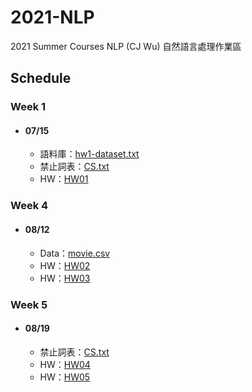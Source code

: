 # 2021-NLP
 2021 Summer Courses NLP (CJ Wu)
 自然語言處理作業區
 
## Schedule      
    
 ### Week 1          
 * #### 07/15        
   * 語料庫：[hw1-dataset.txt](https://raw.githubusercontent.com/cjwu/cjwu.github.io/master/courses/nlp/hw1-dataset.txt)       
   * 禁止詞表：[CS.txt](https://github.com/nowgkitso/2021-NLP-Course/blob/main/CS.txt)                 
   * HW：[HW01](https://github.com/nowgkitso/2021-NLP-Course/blob/main/HW01/NLP_HW01.ipynb) 

 ### Week 4
 * #### 08/12       
   * Data：[movie.csv](https://github.com/nowgkitso/2021-NLP-Course/blob/main/HW03/movie.csv)
   * HW：[HW02](https://github.com/nowgkitso/2021-NLP-Course/blob/main/HW02/NLP_HW02.ipynb)
   * HW：[HW03](https://github.com/nowgkitso/2021-NLP-Course/blob/main/HW03/HW03.ipynb)
 ### Week 5
 * #### 08/19       
   * 禁止詞表：[CS.txt](https://github.com/nowgkitso/2021-NLP-Course/blob/main/CS.txt)
   * HW：[HW04](https://github.com/nowgkitso/2021-NLP-Course/tree/main/HW04)
   * HW：[HW05](https://github.com/nowgkitso/2021-NLP-Course/blob/main/HW05/HW05.ipynb)
